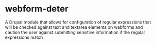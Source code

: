 webform-deter
=============

A Drupal module that allows for configuration of regular expressions that will be checked against text and textarea elements on webforms and caution the user against submitting sensitive information if the regular expressions match